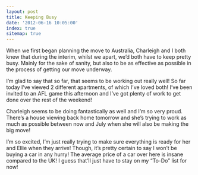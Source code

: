 ```yaml
---
layout: post
title: Keeping Busy
date: '2012-06-16 10:05:00'
index: true
sitemap: true
---
```


<p>When we first began planning the move to Australia, Charleigh and I both knew that during the interim, whilst we apart, we&rsquo;d both have to keep pretty busy. Mainly for the sake of sanity, but also to be as effective as possible in the process of getting our move underway.<!--more--></p>
<p>I&rsquo;m glad to say that so far, that seems to be working out really well! So far today I&rsquo;ve viewed 2 different apartments, of which I&rsquo;ve loved both! I&rsquo;ve been invited to an AFL game this afternoon and I&rsquo;ve got plenty of work to get done over the rest of the weekend!</p>
<p>Charleigh seems to be doing fantastically as well and I&rsquo;m so very proud. There&rsquo;s a house viewing back home tomorrow and she&rsquo;s trying to work as much as possible between now and July when she will also be making the big move!</p>
<p>I&rsquo;m so excited, I&rsquo;m just really trying to make sure everything is ready for her and Ellie when they arrive! Though, it&rsquo;s pretty certain to say I won&rsquo;t be buying a car in any hurry! The average price of a car over here is insane compared to the UK! I guess that&rsquo;ll just have to stay on my &ldquo;To-Do&rdquo; list for now!</p>
